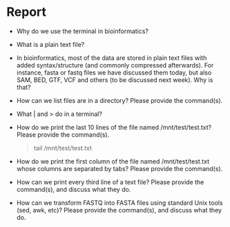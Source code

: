 # Report

* Why do we use the terminal in bioinformatics?

* What is a plain text file?

* In bioinformatics, most of the data are stored in plain text files with added syntax/structure (and commonly compressed afterwards). 
  For instance, fasta or fastq files we have discussed them today, but also SAM, BED, GTF, VCF and others (to be discussed next week). 
  Why is that?

* How can we list files are in a directory? 
  Please provide the command(s).

* What | and > do in a terminal?

* How do we print the last 10 lines of the file named /mnt/test/test.txt? 
  Please provide the command(s).
  > tail /mnt/test/test.txt

* How do we print the first column of the file named /mnt/test/test.txt whose columns are separated by tabs? 
  Please provide the command(s).

* How can we print every third line of a text file? 
  Please provide the command(s), and discuss what they do.

* How can we transform FASTQ into FASTA files using standard Unix tools (sed, awk, etc)? 
  Please provide the command(s), and discuss what they do.
